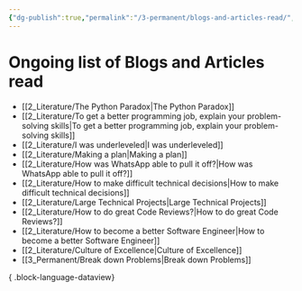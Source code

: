 ```yaml
---
{"dg-publish":true,"permalink":"/3-permanent/blogs-and-articles-read/","created":"2023-09-08T07:08:36.492-05:00","updated":"2023-09-08T07:09:46.497-05:00"}
---
```


# Ongoing list of Blogs and Articles read
- [[2_Literature/The Python Paradox\|The Python Paradox]]
- [[2_Literature/To get a better programming job, explain your problem-solving skills\|To get a better programming job, explain your problem-solving skills]]
- [[2_Literature/I was underleveled\|I was underleveled]]
- [[2_Literature/Making a plan\|Making a plan]]
- [[2_Literature/How was WhatsApp able to pull it off?\|How was WhatsApp able to pull it off?]]
- [[2_Literature/How to make difficult technical decisions\|How to make difficult technical decisions]]
- [[2_Literature/Large Technical Projects\|Large Technical Projects]]
- [[2_Literature/How to do great Code Reviews?\|How to do great Code Reviews?]]
- [[2_Literature/How to become a better Software Engineer\|How to become a better Software Engineer]]
- [[2_Literature/Culture of Excellence\|Culture of Excellence]]
- [[3_Permanent/Break down Problems\|Break down Problems]]

{ .block-language-dataview}